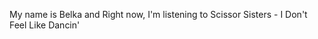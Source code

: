 My name is Belka and Right now, I&#39;m listening to  Scissor Sisters - I Don&#39;t Feel Like Dancin&#39;